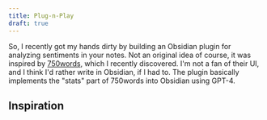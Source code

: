 ```yaml
---
title: Plug-n-Play
draft: true
---
```

So, I recently got my hands dirty by building an Obsidian plugin for analyzing sentiments in your notes. Not an original idea of course, it was inspired by [750words](https://new.750words.com), which I recently discovered. I'm not a fan of their UI, and I think I'd rather write in Obsidian, if I had to. The plugin basically implements the "stats" part of 750words into Obsidian using GPT-4.

## Inspiration
